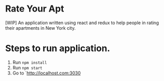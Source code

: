 # Rate Your Apt
[WIP] An application written using react and redux to help people in rating their apartments in New York city. 

# Steps to run application.
1. Run `npm install`
2. Run `npm start` 
3. Go to `http://localhost.com:3030

